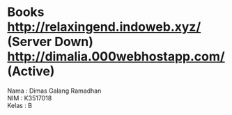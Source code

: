 # Books http://relaxingend.indoweb.xyz/ (Server Down) http://dimalia.000webhostapp.com/ (Active)

Nama	: Dimas Galang Ramadhan<br>
NIM	: K3517018<br>
Kelas	: B<br><br>
